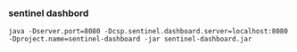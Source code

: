 ### sentinel dashbord
~~~
java -Dserver.port=8080 -Dcsp.sentinel.dashboard.server=localhost:8080 -Dproject.name=sentinel-dashboard -jar sentinel-dashboard.jar
~~~
